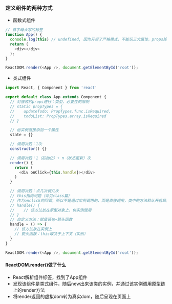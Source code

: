 ### 定义组件的两种方式

* 函数式组件

```js
// 首字母大写的标签
function App() {
  console.log(this) // undefined, 因为开启了严格模式，不能玩三大属性，props除外
  return (
    <div></div>
  );
}

ReactDOM.render(<App />, document.getElementById('root'));
```

* 类式组件

```js
import React, { Component } from 'react'

export default class App extends Component {
  // 对接收的props进行：类型、必要性的限制
  // static propTypes = {
  //    updateTodo: PropTypes.func.isRequired,
  //    todoList: PropTypes.array.isRequired
  // }

  // 给实例直接添加一个属性
  state = {}

  // 调用次数：1次
  constructor() {}

  // 调用次数：1（初始化）+ n（状态更新）次
  render() {
    return (
      <div onClick={this.handle}></div>
    )
  }

  // 调用次数：点几次调几次
  // this指向问题（详见class篇）
  // 作为onclick的回调，所以不是通过实例调用的，而是直接调用，类中的方法默认开启局部的严格模式，所以this为undefined
  // handle() {
  //    // 该方法放在原型对象上，供实例使用
  // }
  // 自定义方法：赋值语句+箭头函数
  handle = () => {
    // 该方法放在实例上
    // 箭头函数：this取决于上下文（实例）
  }
}

ReactDOM.render(<App />, document.getElementById('root'));
```

#### ReactDOM.render\(\)做了什么

* React解析组件标签，找到了App组件
* 发现该组件是类式组件，随后new出来该类的实例，并通过该实例调用原型链上的render方法
* 将render返回的虚拟dom转为真实dom，随后呈现在页面上



